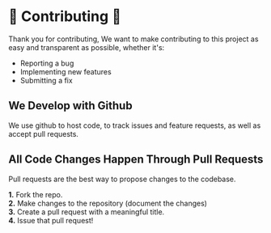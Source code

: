 # :tada: Contributing :tada:
Thank you for contributing, We want to make contributing to this project as easy and transparent as possible, whether it's:

- Reporting a bug
- Implementing new features
- Submitting a fix

## We Develop with Github
We use github to host code, to track issues and feature requests, as well as accept pull requests.

## All Code Changes Happen Through Pull Requests
Pull requests are the best way to propose changes to the codebase.

**1.** Fork the repo.  
**2.** Make changes to the repository (document the changes)  
**3.** Create a pull request with a meaningful title.  
**4.** Issue that pull request!  
